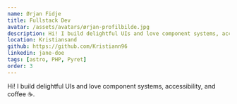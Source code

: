 ```yaml
---
name: Ørjan Fidje
title: Fullstack Dev
avatar: /assets/avatars/ørjan-profilbilde.jpg
description: Hi! I build delightful UIs and love component systems, accessibility, and coffee ☕.
location: Kristiansand
github: https://github.com/Kristiann96
linkedin: jane-doe
tags: [astro, PHP, Pyret]
order: 3
---
```


Hi! I build delightful UIs and love component systems, accessibility, and coffee ☕.
